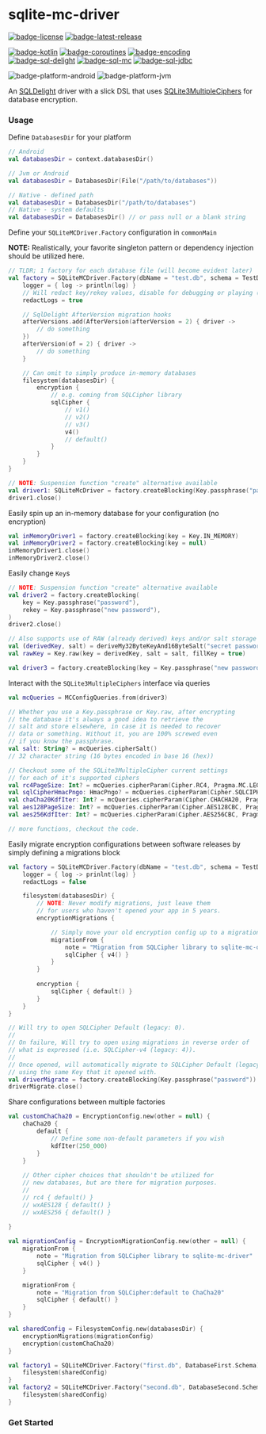 # sqlite-mc-driver
[![badge-license]][url-license]
[![badge-latest-release]][url-latest-release]

[![badge-kotlin]][url-kotlin]
[![badge-coroutines]][url-coroutines]
[![badge-encoding]][url-encoding]
[![badge-sql-delight]][url-sql-delight]
[![badge-sql-mc]][url-sql-mc]
[![badge-sql-jdbc]][url-sql-jdbc]

![badge-platform-android]
![badge-platform-jvm]
<!--
![badge-platform-js]
![badge-platform-js-node]
![badge-platform-linux]
![badge-platform-macos]
![badge-platform-ios]
![badge-platform-tvos]
![badge-platform-watchos]
![badge-platform-wasm]
![badge-platform-windows]
![badge-support-android-native]
![badge-support-apple-silicon]
![badge-support-js-ir]
![badge-support-linux-arm]
![badge-support-linux-mips]
-->

An [SQLDelight][url-sql-delight] driver with a slick DSL that uses [SQLite3MultipleCiphers][url-sql-mc] for 
database encryption.

### Usage

Define `DatabasesDir` for your platform
```kotlin
// Android
val databasesDir = context.databasesDir()

// Jvm or Android
val databasesDir = DatabasesDir(File("/path/to/databases"))

// Native - defined path
val databasesDir = DatabasesDir("/path/to/databases")
// Native - system defaults
val databasesDir = DatabasesDir() // or pass null or a blank string
```

Define your `SQLiteMCDriver.Factory` configuration in `commonMain`

**NOTE:** Realistically, your favorite singleton pattern or dependency injection
should be utilized here.

```kotlin
// TLDR; 1 factory for each database file (will become evident later)
val factory = SQLiteMCDriver.Factory(dbName = "test.db", schema = TestDatabase.Schema) {
    logger = { log -> println(log) }
    // Will redact key/rekey values, disable for debugging or playing (default: true)
    redactLogs = true

    // SqlDelight AfterVersion migration hooks
    afterVersions.add(AfterVersion(afterVersion = 2) { driver ->
        // do something
    })
    afterVersion(of = 2) { driver ->
        // do something
    }

    // Can omit to simply produce in-memory databases
    filesystem(databasesDir) {        
        encryption {
            // e.g. coming from SQLCipher library
            sqlCipher {
                // v1()
                // v2()
                // v3()
                v4()
                // default()
            }
        }
    }
}

// NOTE: Suspension function "create" alternative available
val driver1: SQLiteMcDriver = factory.createBlocking(Key.passphrase("password"))
driver1.close()
```

Easily spin up an in-memory database for your configuration (no encryption)
```kotlin
val inMemoryDriver1 = factory.createBlocking(key = Key.IN_MEMORY)
val inMemoryDriver2 = factory.createBlocking(key = null)
inMemoryDriver1.close()
inMemoryDriver2.close()
```

Easily change `Key`s
```kotlin
// NOTE: Suspension function "create" alternative available
val driver2 = factory.createBlocking(
    key = Key.passphrase("password"),
    rekey = Key.passphrase("new password"),
)
driver2.close()

// Also supports use of RAW (already derived) keys and/or salt storage for SQLCipher & ChaCha20
val (derivedKey, salt) = deriveMy32ByteKeyAnd16ByteSalt("secret password") // however you want to do it
val rawKey = Key.raw(key = derivedKey, salt = salt, fillKey = true)

val driver3 = factory.createBlocking(key = Key.passphrase("new password"), rekey = rawKey)
```

Interact with the `SQLite3MultipleCiphers` interface via queries
```kotlin
val mcQueries = MCConfigQueries.from(driver3)

// Whether you use a Key.passphrase or Key.raw, after encrypting
// the database it's always a good idea to retrieve the
// salt and store elsewhere, in case it is needed to recover
// data or something. Without it, you are 100% screwed even
// if you know the passphrase.
val salt: String? = mcQueries.cipherSalt()
// 32 character string (16 bytes encoded in base 16 (hex))

// Checkout some of the SQLite3MultipleCipher current settings
// for each of it's supported ciphers
val rc4PageSize: Int? = mcQueries.cipherParam(Cipher.RC4, Pragma.MC.LEGACY_PAGE_SIZE)
val sqlCipherHmacPngo: HmacPngo? = mcQueries.cipherParam(Cipher.SQLCIPHER, Pragma.MC.HMAC_PNGO)
val chaCha20KdfIter: Int? = mcQueries.cipherParam(Cipher.CHACHA20, Pragma.MC.KDF_ITER)
val aes128PageSize: Int? = mcQueries.cipherParam(Cipher.AES128CBC, Pragma.MC.LEGACY_PAGE_SIZE)
val aes256KdfIter: Int? = mcQueries.cipherParam(Cipher.AES256CBC, Pragma.MC.KDF_ITER)

// more functions, checkout the code.
```

Easily migrate encryption configurations between software releases by simply defining a migrations block 

```kotlin
val factory = SQLiteMCDriver.Factory(dbName = "test.db", schema = TestDatabase.Schema) {
    logger = { log -> prinlnt(log) }
    redactLogs = false

    filesystem(databasesDir) {
        // NOTE: Never modify migrations, just leave them
        // for users who haven't opened your app in 5 years.
        encryptionMigrations {

            // Simply move your old encryption config up to a migration.
            migrationFrom {
                note = "Migration from SQLCipher library to sqlite-mc-driver"
                sqlCipher { v4() }
            }
        }
        
        encryption {
            sqlCipher { default() }
        }
    }
}

// Will try to open SQLCipher Default (legacy: 0).
// 
// On failure, Will try to open using migrations in reverse order of
// what is expressed (i.e. SQLCipher-v4 (legacy: 4)).
//
// Once opened, will automatically migrate to SQLCipher Default (legacy: 0)
// using the same Key that it opened with.
val driverMigrate = factory.createBlocking(Key.passphrase("password"))
driverMigrate.close()
```

Share configurations between multiple factories

```kotlin
val customChaCha20 = EncryptionConfig.new(other = null) {
    chaCha20 {
        default {
            // Define some non-default parameters if you wish
            kdfIter(250_000)
        }
    }
    
    // Other cipher choices that shouldn't be utilized for
    // new databases, but are there for migration purposes.
    //
    // rc4 { default() }
    // wxAES128 { default() }
    // wxAES256 { default() }
    
}

val migrationConfig = EncryptionMigrationConfig.new(other = null) {
    migrationFrom {
        note = "Migration from SQLCipher library to sqlite-mc-driver"
        sqlCipher { v4() }
    }

    migrationFrom {
        note = "Migration from SQLCipher:default to ChaCha20"
        sqlCipher { default() }
    }
}

val sharedConfig = FilesystemConfig.new(databasesDir) {
    encryptionMigrations(migrationConfig)
    encryption(customChaCha20)
}

val factory1 = SQLiteMCDriver.Factory("first.db", DatabaseFirst.Schema) {
    filesystem(sharedConfig)
}
val factory2 = SQLiteMCDriver.Factory("second.db", DatabaseSecond.Scheme) {
    filesystem(sharedConfig)
}
```

### Get Started

<!-- TAG_VERSION -->
[badge-latest-release]: https://img.shields.io/badge/latest--release-0.1.0--alpha01-blue.svg?style=flat
[badge-license]: https://img.shields.io/badge/license-Apache%20License%202.0-blue.svg?style=flat

<!-- TAG_DEPENDENCIES -->
[badge-kotlin]: https://img.shields.io/badge/kotlin-1.8.22-blue.svg?logo=kotlin
[badge-coroutines]: https://img.shields.io/badge/coroutines-1.7.3-blue.svg?logo=kotlin
[badge-encoding]: https://img.shields.io/badge/encoding-2.0.0-blue.svg?style=flat
[badge-sql-delight]: https://img.shields.io/badge/SQLDelight-2.0.0-blue.svg?style=flat
[badge-sql-mc]: https://img.shields.io/badge/SQLite3MultipleCiphers-1.6.4-blue.svg?style=flat
[badge-sql-jdbc]: https://img.shields.io/badge/sqlite--jdbc-3.43.0.0-blue.svg?style=flat

<!-- TAG_PLATFORMS -->
[badge-platform-android]: http://img.shields.io/badge/-android%20[minSdk%2023]-6EDB8D.svg?style=flat
[badge-platform-jvm]: http://img.shields.io/badge/-jvm-DB413D.svg?style=flat
[badge-platform-js]: http://img.shields.io/badge/-js-F8DB5D.svg?style=flat
[badge-platform-js-node]: https://img.shields.io/badge/-nodejs-68a063.svg?style=flat
[badge-platform-linux]: http://img.shields.io/badge/-linux-2D3F6C.svg?style=flat
[badge-platform-macos]: http://img.shields.io/badge/-macos-111111.svg?style=flat
[badge-platform-ios]: http://img.shields.io/badge/-ios-CDCDCD.svg?style=flat
[badge-platform-tvos]: http://img.shields.io/badge/-tvos-808080.svg?style=flat
[badge-platform-watchos]: http://img.shields.io/badge/-watchos-C0C0C0.svg?style=flat
[badge-platform-wasm]: https://img.shields.io/badge/-wasm-624FE8.svg?style=flat
[badge-platform-windows]: http://img.shields.io/badge/-windows-4D76CD.svg?style=flat
[badge-support-android-native]: http://img.shields.io/badge/support-[AndroidNative]-6EDB8D.svg?style=flat
[badge-support-apple-silicon]: http://img.shields.io/badge/support-[AppleSilicon]-43BBFF.svg?style=flat
[badge-support-js-ir]: https://img.shields.io/badge/support-[js--IR]-AAC4E0.svg?style=flat
[badge-support-linux-arm]: http://img.shields.io/badge/support-[LinuxArm]-2D3F6C.svg?style=flat
[badge-support-linux-mips]: http://img.shields.io/badge/support-[LinuxMIPS]-2D3F6C.svg?style=flat

[url-latest-release]: https://github.com/toxicity-io/sqlite-mc-driver/releases/latest
[url-license]: https://www.apache.org/licenses/LICENSE-2.0.txt

[url-kotlin]: https://kotlinlang.org
[url-coroutines]: https://github.com/Kotlin/kotlinx.coroutines
[url-encoding]: https://github.com/05nelsonm/encoding
[url-sql-delight]: https://github.com/cashapp/sqldelight
[url-sql-mc]: https://github.com/utelle/SQLite3MultipleCiphers
[url-sql-jdbc]: https://github.com/xerial/sqlite-jdbc

